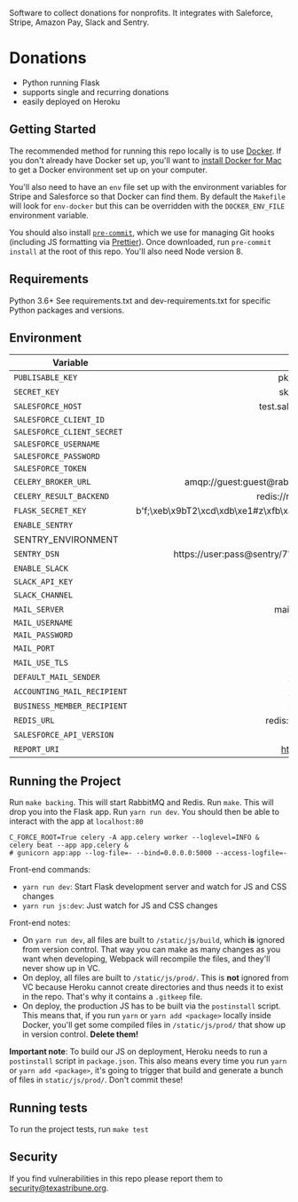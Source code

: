 Software to collect donations for nonprofits. It integrates with Saleforce, Stripe, Amazon Pay, Slack and Sentry.

Donations
=========

- Python running Flask
- supports single and recurring donations
- easily deployed on Heroku

Getting Started
---------------

The recommended method for running this repo locally is to use [Docker](https://www.docker.com/). If you don't already have Docker set up, you'll want to [install Docker for Mac](https://docs.docker.com/engine/installation/mac/) to get a Docker environment set up on your computer.

You'll also need to have an `env` file set up with the environment variables for Stripe
and Salesforce so that Docker can find them. By default the `Makefile` will look for
`env-docker` but this can be overridden with the `DOCKER_ENV_FILE` environment variable.

You should also install [`pre-commit`](https://pre-commit.com/#install), which we use for managing Git hooks (including JS formatting via [Prettier](https://prettier.io/)). Once downloaded, run `pre-commit install` at the root of this repo. You'll also need Node version 8.

Requirements
------------
Python 3.6+
See requirements.txt and dev-requirements.txt for specific Python packages and versions.

Environment
-----------
| Variable                    |                                        Example |
|-----------------------------|-----------------------------------------------:|
| `PUBLISABLE_KEY`            |                                  pk_test_12345 |
| `SECRET_KEY`                |                                  sk_test_12335 |
| `SALESFORCE_HOST`           |                            test.salesforce.com |
| `SALESFORCE_CLIENT_ID`      |                                                |
| `SALESFORCE_CLIENT_SECRET`  |                                                |
| `SALESFORCE_USERNAME`       |                                                |
| `SALESFORCE_PASSWORD`       |                                                |
| `SALESFORCE_TOKEN`          |                                                |
| `CELERY_BROKER_URL`         |              amqp://guest:guest@rabbitmq:5672/ |
| `CELERY_RESULT_BACKEND`     |                           redis://redis:6379/0 |
| `FLASK_SECRET_KEY`          | b'f;\xeb\x9bT2\xcd\xdb\xe1#z\xfb\xab\xf8(\x03' |
| `ENABLE_SENTRY`             |                                          False |
|  SENTRY_ENVIRONMENT         |                                     production |
| `SENTRY_DSN`                |          https://user:pass@sentry/7?timeout=10 |
| `ENABLE_SLACK`              |                                          False |
| `SLACK_API_KEY`             |                                                |
| `SLACK_CHANNEL`             |                                     #donations |
| `MAIL_SERVER`               |                                mail.server.com |
| `MAIL_USERNAME`             |                                                |
| `MAIL_PASSWORD`             |                                                |
| `MAIL_PORT`                 |                                             25 |
| `MAIL_USE_TLS`              |                                           True |
| `DEFAULT_MAIL_SENDER`       |                                    foo@bar.org |
| `ACCOUNTING_MAIL_RECIPIENT` |                                    foo@bar.org |
| `BUSINESS_MEMBER_RECIPIENT` |                                    foo@bar.org |
| `REDIS_URL`                 |                             redis://redis:6379 |
| `SALESFORCE_API_VERSION`    |                                          v43.0 |
| `REPORT_URI`                |                                https://foo.bar |

Running the Project
-------------------

Run `make backing`. This will start RabbitMQ and Redis.
Run `make`. This will drop you into the Flask app.
Run `yarn run dev`. You should then be able to interact with the app at `localhost:80`
```
C_FORCE_ROOT=True celery -A app.celery worker --loglevel=INFO &
celery beat --app app.celery &
# gunicorn app:app --log-file=- --bind=0.0.0.0:5000 --access-logfile=-
```

Front-end commands:
+ `yarn run dev`: Start Flask development server and watch for JS and CSS changes
+ `yarn run js:dev`: Just watch for JS and CSS changes

Front-end notes:
+ On `yarn run dev`, all files are built to `/static/js/build`, which **is** ignored from version control. That way you can make as many changes as you want when developing, Webpack will recompile the files, and they'll never show up in VC.
+ On deploy, all files are built to `/static/js/prod/`. This is **not** ignored from VC because Heroku cannot create directories and thus needs it to exist in the repo. That's why it contains a `.gitkeep` file.
+ On deploy, the production JS has to be built via the `postinstall` script. This means that, if you run `yarn` or `yarn add <package>` locally inside Docker, you'll get some compiled files in `/static/js/prod/` that show up in version control. **Delete them!**

**Important note**: To build our JS on deployment, Heroku needs to run a `postinstall` script in `package.json`. This also means every time you run `yarn` or `yarn add <package>`, it's going to trigger that build and generate a bunch of files in `static/js/prod/`. Don't commit these!

Running tests
-------------

To run the project tests, run
`make test`

Security
--------

If you find vulnerabilities in this repo please report them to security@texastribune.org.
